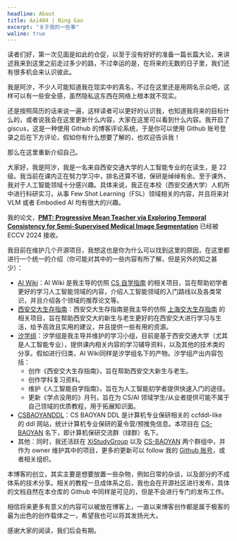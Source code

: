 ```yaml
---
headline: About
title: Axi404 | Ning Gao
excerpt: "关于我的一些事"
waline: true
---
```


读者们好，第一次见面是如此的仓促，以至于没有好好的准备一篇长篇大论，来讲述我来到这里之前走过多少的路，不过幸运的是，在将来的无数的日子里，我们还有很多机会来认识彼此。

我是阿汐，不少人可能知道我在现实中的真名，不过在这里还是用网名示众吧，这样可以有一些安全感，虽然隐私这东西在网络上根本就不现实。

还是按照简历的话来说一遍，这样读者可以更好的认识我，也知道我将来的目标什么的，或者说我会在这里更新什么内容，大家在这里可以看到什么内容。我开启了 giscus，这是一种使用 Github 的博客评论系统，于是你可以使用 Github 账号登录之后在下方评论，假如你有什么想要了解的，也欢迎告诉我！

那么在这里重新介绍自己。

大家好，我是阿汐，我是一名来自西安交通大学的人工智能专业的在读生，是 22 级。我当前在课内正在努力学习中，排名还算不错，保研是绰绰有余。至于课外，我对于人工智能领域十分感兴趣。具体来说，我正在本校（西安交通大学）人机所中进行科研实习，从事 Few Shot Learning（FSL）领域相关的内容，并且将来对 VLM 或者 Embodied AI 均有很大的兴趣。

我的论文，<u>**PMT: Progressive Mean Teacher via Exploring Temporal Consistency for Semi-Supervised Medical Image Segmentation**</u> 已经被 ECCV 2024 接收。

我目前在维护几个开源项目，我想这也是你为什么可以找到这里的原因，在这里都进行一个统一的介绍（你可能对其中的一些内容有所了解，但是另外的知之甚少）：

- [AI Wiki](https://aidiy.icu)：AI Wiki 是我主导的仿照 [CS 自学指南](https://csdiy.wiki) 的相关项目，旨在帮助初学者更好的学习人工智能领域的内容，介绍人工智能领域的入门路线以及各类常识，并且介绍各个领域的推荐论文等。
- [西安交大生存指南](https://survivexjtu.github.io)：西安交大生存指南是我主导的仿照 [上海交大生存指南](https://survivesjtu.gitbook.io/survivesjtumanual) 的相关项目，旨在帮助西安交大的新生与老生更好的在西安交大进行学习与生活，给予高效且实用的建议，并且提供一些有用的资源。
- [汐学组](https://xistudygroup.github.io/XiStudyGroup/)：汐学组是我主导并维护的学习小组，目前是基于西安交通大学（尤其是人工智能专业），提供课内相关内容的学习辅导资料，以及其他的技术类的分享。假如进行归类，AI Wiki同样是汐学组名下的产物。汐学组产出内容包括：
  - 创作《西安交大生存指南》，旨在帮助西安交大新生与老生。
  - 创作学科复习资料。
  - 维护《人工智能自学指南》，旨在为人工智能初学者提供快速入门的途径。
  - 更新《学点没用的》月刊，旨在为 CS/AI 领域学生/从业者提供可能不属于自己领域的优质教程，用于拓展知识面。
- [CSBAOYANDDL](https://cs-baoyan.github.io/cs-baoyan-ddl/)：CS BAOYAN DDL 是计算机专业保研相关的 ccfddl-like 的 ddl 网站，统计计算机专业保研的夏令营/预推免信息。本项目在 [CS-BAOYAN](https://github.com/CS-BAOYAN) 名下，即计算机保研交流群（绿群）名下。
- 其他：同时，我还活跃在 [XiStudyGroup](https://github.com/XiStudyGroup) 以及 [CS-BAOYAN](https://github.com/CS-BAOYAN) 两个群组中，并作为 owner 维护其中的项目，更多的更新可以 follow 我的 [Github 账号](https://github.com/Axi404)，或者相关组织。

本博客的创立，其实主要是想要放置一些杂物，例如日常的杂谈，以及部分的不成体系的技术分享。相关的教程一旦成体系之后，我也会在开源社区进行发布，具体的文档自然在本仓库的 Github 中同样是可见的，但是不会进行专门的发布工作。

相信将来更多有意义的内容可以被放在博客上，一直以来博客创作都是属于极客的最为出色的创作载体之一，希望我也可以将其发扬光大。

感谢大家的阅读，我们后会有期。